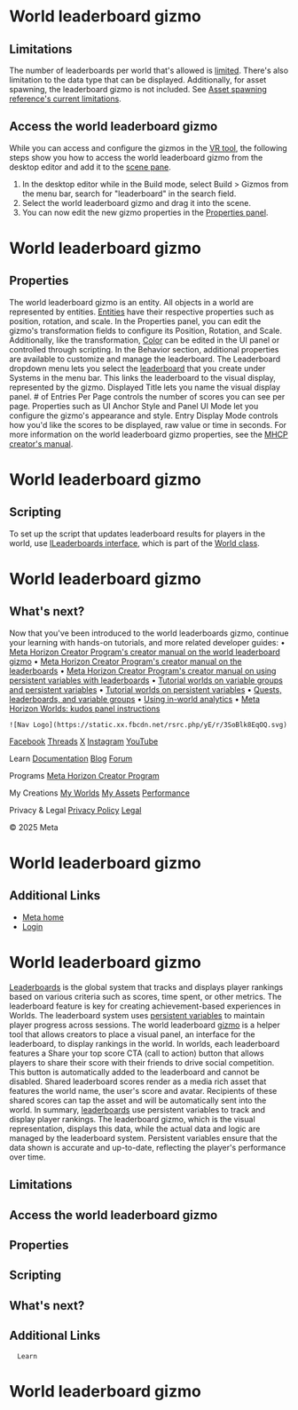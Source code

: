 # World leaderboard gizmo

## Limitations

 The number of leaderboards per world that's allowed is [limited](https://github.com/MHCPCreators/horizonCreatorManual/blob/main/HorizonTechnicalDoc.md#leaderboards). There's also limitation to the data type that can be displayed. Additionally, for asset spawning, the leaderboard gizmo is not included. See [Asset spawning reference's current limitations](https://developers.meta.com/horizon-worlds/learn/documentation/desktop-editor/assets/asset-spawning-reference#current-limitations-as-of-june-2022).  
 

## Access the world leaderboard gizmo

 While you can access and configure the gizmos in the [VR tool](https://developers.meta.com/horizon-worlds/learn/documentation/vr-creation/getting-started/create-a-new-world-in-horizon), the following steps show you how to access the world leaderboard gizmo from
the desktop editor and add it to the [scene pane](https://developers.meta.com/horizon-worlds/learn/documentation/desktop-editor/getting-started/user-interface/UI-panels-and-tabs#scene-pane).
1. In the desktop editor while in the Build mode, select Build > Gizmos from the menu bar, search for "leaderboard" in the search field.
2. Select the world leaderboard gizmo and drag it into the scene.
3. You can now edit the new gizmo properties in the [Properties panel](https://developers.meta.com/horizon-worlds/learn/documentation/desktop-editor/getting-started/user-interface/UI-panels-and-tabs#properties-pane).

  

# World leaderboard gizmo

## Properties

 The world leaderboard gizmo is an entity. All objects in a world are represented
by entities. [Entities](https://developers.meta.com/horizon-worlds/reference/2.0.0/core_entity) have their respective properties such as position, rotation, and scale. In the
Properties panel, you can edit the gizmo's transformation fields to configure
its Position, Rotation, and Scale. Additionally, like the transformation, [Color](https://developers.meta.com/horizon-worlds/reference/2.0.0/core_color) can be edited in the UI panel or controlled through scripting. In the Behavior section, additional properties are available to customize and manage the
leaderboard. The Leaderboard dropdown menu lets you select the [leaderboard](https://developers.meta.com/horizon-worlds/learn/documentation/desktop-editor/quests-leaderboards-and-variable-groups/creating-quests-leaderboard-variable-groups) that you create under Systems in the menu bar. This links the leaderboard to the visual display, represented
by the gizmo. Displayed Title lets you name the visual display panel. # of Entries Per Page controls the number of scores you can see per page. Properties such as UI Anchor Style and Panel UI Mode let you configure the gizmo's appearance and style. Entry Display Mode controls how you'd like the scores to be displayed, raw value or time in
seconds. For more information on the world leaderboard gizmo properties, see the [MHCP creator's manual](https://github.com/MHCPCreators/horizonCreatorManual/blob/main/HorizonTechnicalDoc.md#leaderboards).  
 

# World leaderboard gizmo

## Scripting

 To set up the script that updates leaderboard results for players in the world,
use [ILeaderboards interface](https://developers.meta.com/horizon-worlds/reference/2.0.0/core_ileaderboards), which is part of the [World class](https://developers.meta.com/horizon-worlds/reference/2.0.0/core_world).  
 

# World leaderboard gizmo

## What's next?

 Now that you've been introduced to the world leaderboards gizmo, continue your
learning with hands-on tutorials, and more related developer guides:
• [Meta Horizon Creator Program's creator manual on the world leaderboard gizmo](https://github.com/MHCPCreators/horizonCreatorManual/blob/main/HorizonTechnicalDoc.md#world-leaderboard-gizmo)
• [Meta Horizon Creator Program's creator manual on the leaderboards](https://github.com/MHCPCreators/horizonCreatorManual/blob/main/HorizonTechnicalDoc.md#leaderboards)
• [Meta Horizon Creator Program's creator manual on using persistent variables with
leaderboards](https://github.com/MHCPCreators/horizonCreatorManual/blob/main/HorizonTechnicalDoc.md#using-a-leaderboard-with-a-player-persistent-variable)
• [Tutorial worlds on variable groups and persistent variables](https://developers.meta.com/horizon-worlds/learn/documentation/tutorial-worlds/scripted-avatar-npc-tutorial/module-1-setup)
• [Tutorial worlds on persistent variables](https://developers.meta.com/horizon-worlds/learn/documentation/tutorial-worlds/custom-ui-examples-tutorial/station-7-persistent-variables)
• [Quests, leaderboards, and variable groups](https://developers.meta.com/horizon-worlds/learn/documentation/desktop-editor/quests-leaderboards-and-variable-groups/quests-leaderboards-and-variable-groups)
• [Using in-world analytics](https://developers.meta.com/horizon-worlds/learn/documentation/performance-best-practices-and-tooling/analytics/using-in-world-analytics#levelup)
• [Meta Horizon Worlds: kudos panel instructions](https://developers.meta.com/horizon-worlds/learn/documentation/mhcp-program/monetization/meta-horizon-worlds-kudos-panel-instructions)

    ![Nav Logo](https://static.xx.fbcdn.net/rsrc.php/yE/r/3SoBlk8EqOQ.svg)


[Facebook](https://www.facebook.com/MetaHorizon/)
[Threads](https://www.threads.com/@metahorizon)
[X](https://x.com/MetaHorizon/)
[Instagram](https://www.instagram.com/metahorizon/)
[YouTube](https://www.youtube.com/@MetaQuestVR)

 Learn
[Documentation](https://developers.meta.com/horizon-worlds/learn/documentation/)
[Blog](https://developers.meta.com/horizon/blog/)
[Forum](https://communityforums.atmeta.com/t5/Creator-Forum/ct-p/Meta_Horizon_Creator_Forums)

 Programs
[Meta Horizon Creator Program](https://developers.meta.com/horizon-worlds/programs/)

 My Creations
[My Worlds](https://horizon.meta.com/creator/worlds_all/?utm_source=horizon_worlds_creator)
[My Assets](https://horizon.meta.com/creator/assets/?utm_source=horizon_worlds_creator)
[Performance](https://horizon.meta.com/creator/performance/traces/?utm_source=horizon_worlds_creator)

 Privacy & Legal
[Privacy Policy](https://www.meta.com/legal/privacy-policy/)
[Legal](https://www.meta.com/legal/supplemental-terms-of-service/)

 © 2025 Meta

# World leaderboard gizmo

## Additional Links
- [Meta home](https://developers.meta.com/horizon-worlds/)
- [Login](https://developers.meta.com/login/?redirect_uri=https%3A%2F%2Fdevelopers.meta.com%2Fhorizon-worlds%2Flearn%2Fdocumentation%2Fcode-blocks-and-gizmos%2Fworld-leaderboard-gizmo%2F)

# World leaderboard gizmo

 [Leaderboards](https://developers.meta.com/horizon-worlds/learn/documentation/desktop-editor/quests-leaderboards-and-variable-groups/quests-leaderboards-and-variable-groups) is the global system that tracks and displays player rankings based on various
criteria such as scores, time spent, or other metrics. The leaderboard feature
is key for creating achievement-based experiences in Worlds. The leaderboard
system uses [persistent variables](https://developers.meta.com/horizon-worlds/learn/documentation/typescript/getting-started/persistent-variables-v2) to maintain player progress across sessions. The world leaderboard [gizmo](https://developers.meta.com/horizon-worlds/learn/documentation/code-blocks-and-gizmos/about-gizmos) is a helper tool that allows creators to place a visual panel, an interface for
the leaderboard, to display rankings in the world. In worlds, each leaderboard
features a Share your top score CTA (call to action) button that allows players to share their score with their
friends to drive social competition. This button is automatically added to the
leaderboard and cannot be disabled. Shared leaderboard scores render as a media
rich asset that features the world name, the user's score and avatar. Recipients
of these shared scores can tap the asset and will be automatically sent into
the world. In summary, [leaderboards](https://developers.meta.com/horizon-worlds/learn/documentation/desktop-editor/getting-started/user-interface/creator-toolbar#systems-tools-menu) use persistent variables to track and display player rankings. The leaderboard
gizmo, which is the visual representation, displays this data, while the actual
data and logic are managed by the leaderboard system. Persistent variables
ensure that the data shown is accurate and up-to-date, reflecting the player's
performance over time.  
## Limitations

## Access the world leaderboard gizmo

## Properties

## Scripting

## What's next?

## Additional Links

      Learn
# World leaderboard gizmo
